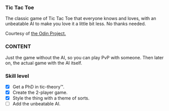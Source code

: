 ### Tic Tac Toe
The classic game of Tic Tac Toe that everyone knows and loves, with an unbeatable AI to make you love it a little bit less. No thanks needed.

Courtesy of [the Odin Project.](https://www.theodinproject.com)

### CONTENT

Just the game without the AI, so you can play PvP with someone. Then later on, the actual game with the AI itself.

### Skill level

* [x] Get a PhD in tic-theory™.
* [x] Create the 2-player game.
* [x] Style the thing with a theme of sorts.
* [ ] Add the unbeatable AI.